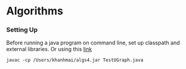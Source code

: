 # Algorithms

### Setting Up 

Before running a java program on command line, set up classpath and external libraries. 
Or using this [link](https://stackoverflow.com/questions/1051640/correct-way-to-add-external-jars-lib-jar-to-an-intellij-idea-project)
```
javac -cp /Users/khanhmai/algs4.jar TestUGraph.java
```
